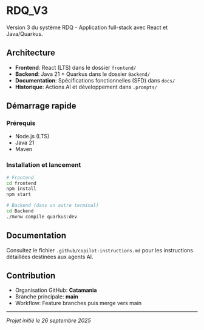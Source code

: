 # RDQ_V3

Version 3 du système RDQ - Application full-stack avec React et Java/Quarkus.

## Architecture

- **Frontend**: React (LTS) dans le dossier `frontend/`
- **Backend**: Java 21 + Quarkus dans le dossier `Backend/`
- **Documentation**: Spécifications fonctionnelles (SFD) dans `docs/`
- **Historique**: Actions AI et développement dans `.prompts/`

## Démarrage rapide

### Prérequis
- Node.js (LTS)
- Java 21
- Maven

### Installation et lancement

```bash
# Frontend
cd frontend
npm install
npm start

# Backend (dans un autre terminal)
cd Backend
./mvnw compile quarkus:dev
```

## Documentation

Consultez le fichier `.github/copilot-instructions.md` pour les instructions détaillées destinées aux agents AI.

## Contribution

- Organisation GitHub: **Catamania**
- Branche principale: **main**
- Workflow: Feature branches puis merge vers main

---
*Projet initié le 26 septembre 2025*